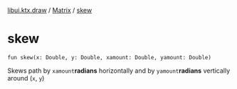 [libui.ktx.draw](../README.md) / [Matrix](README.md) / [skew](skew.md)

# skew

`fun skew(x: Double, y: Double, xamount: Double, yamount: Double)`

Skews path by `xamount`**radians** horizontally and by `yamount`**radians** vertically around (`x`, `y`)
